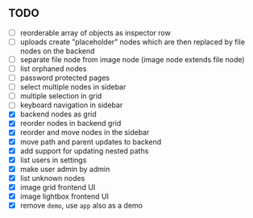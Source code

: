 ## TODO

- [ ] reorderable array of objects as inspector row
- [ ] uploads create "placeholder" nodes which are then replaced by file nodes on the backend
- [ ] separate file node from image node (image node extends file node)
- [ ] list orphaned nodes
- [ ] password protected pages
- [ ] select multiple nodes in sidebar
- [ ] multiple selection in grid
- [ ] keyboard navigation in sidebar
- [x] backend nodes as grid
- [x] reorder nodes in backend grid
- [x] reorder and move nodes in the sidebar
- [x] move path and parent updates to backend
- [x] add support for updating nested paths
- [x] list users in settings
- [x] make user admin by admin
- [x] list unknown nodes
- [x] image grid frontend UI
- [x] image lightbox frontend UI
- [x] remove `demo`, use `app` also as a demo
